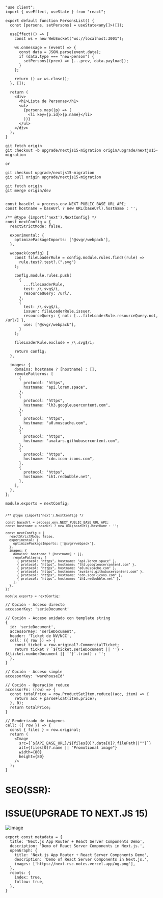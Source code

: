 ```
"use client";
import { useEffect, useState } from "react";

export default function PersonsList() {
  const [persons, setPersons] = useState<any[]>([]);

  useEffect(() => {
    const ws = new WebSocket("ws://localhost:3001");

    ws.onmessage = (event) => {
      const data = JSON.parse(event.data);
      if (data.type === "new-person") {
        setPersons((prev) => [...prev, data.payload]);
      }
    };

    return () => ws.close();
  }, []);

  return (
    <div>
      <h1>Lista de Personas</h1>
      <ul>
        {persons.map((p) => (
          <li key={p.id}>{p.name}</li>
        ))}
      </ul>
    </div>
  );
}
```

```
git fetch origin
git checkout -b upgrade/nextjs15-migration origin/upgrade/nextjs15-migration

or

git checkout upgrade/nextjs15-migration
git pull origin upgrade/nextjs15-migration

git fetch origin
git merge origin/dev
```

<pre><code>
const baseUrl = process.env.NEXT_PUBLIC_BASE_URL_API;
const hostname = baseUrl ? new URL(baseUrl).hostname : '';

/** @type {import('next').NextConfig} */
const nextConfig = {
  reactStrictMode: false,

  experimental: {
    optimizePackageImports: ['@svgr/webpack'],
  },

  webpack(config) {
    const fileLoaderRule = config.module.rules.find((rule) =>
      rule.test?.test?.(".svg")
    );

    config.module.rules.push(
      {
        ...fileLoaderRule,
        test: /\.svg$/i,
        resourceQuery: /url/,
      },
      {
        test: /\.svg$/i,
        issuer: fileLoaderRule.issuer,
        resourceQuery: { not: [...fileLoaderRule.resourceQuery.not, /url/] },
        use: ["@svgr/webpack"],
      }
    );

    fileLoaderRule.exclude = /\.svg$/i;

    return config;
  },

  images: {
    domains: hostname ? [hostname] : [],
    remotePatterns: [
      {
        protocol: "https",
        hostname: "api.lorem.space",
      },
      {
        protocol: "https",
        hostname: "lh3.googleusercontent.com",
      },
      {
        protocol: "https",
        hostname: "a0.muscache.com",
      },
      {
        protocol: "https",
        hostname: "avatars.githubusercontent.com",
      },
      {
        protocol: "https",
        hostname: "cdn.icon-icons.com",
      },
      {
        protocol: "https",
        hostname: "ih1.redbubble.net",
      },
    ],
  },
};

module.exports = nextConfig;
</code></pre>

<pre style="font-size: 12px;"><code>
/** @type {import('next').NextConfig} */

const baseUrl = process.env.NEXT_PUBLIC_BASE_URL_API;
const hostname = baseUrl ? new URL(baseUrl).hostname : '';

const nextConfig = {
  reactStrictMode: false,
  experimental: {
    optimizePackageImports: ['@svgr/webpack'],
  },
  images: {
    domains: hostname ? [hostname] : [],
    remotePatterns: [
      { protocol: "https", hostname: "api.lorem.space" },
      { protocol: "https", hostname: "lh3.googleusercontent.com" },
      { protocol: "https", hostname: "a0.muscache.com" },
      { protocol: "https", hostname: "avatars.githubusercontent.com" },
      { protocol: "https", hostname: "cdn.icon-icons.com" },
      { protocol: "https", hostname: "ih1.redbubble.net" },
    ],
  },
};

module.exports = nextConfig;
</code></pre>

```
// Opción - Acceso directo
accessorKey: 'serieDocument'

// Opción - Acceso anidado con template string
{
  id: 'serieDocument',
  accessorKey: 'serieDocument',
  header: 'Ticket de NV/NCC',
  cell: ({ row }) => {
    const ticket = row.original?.CommercialTicket;
    return ticket ? `${ticket.serieDocument || ''} - ${ticket.numberDocument || ''}`.trim() : '';
  },
}

// Opción - Acceso simple
accessorKey: 'warehouseId'

// Opción - Operación reduce
accessorFn: (row) => {
  const totalPrice = row.ProductSetItem.reduce((acc, item) => {
    return acc + parseFloat(item.price);
  }, 0);
  return totalPrice;
}

// Renderizado de imágenes
cell: ({ row }) => {
  const { files } = row.original;
  return (
    <Image
      src={`${API_BASE_URL}/${files[0]?.data[0]?.filePath||""}`}
      alt={files[0]?.name || "Promotional image"}
      width={80}
      height={80}
    />
  );
}
```

# SEO(SSR): 

# ISSUE(UPGRADE TO NEXT.JS 15)
![image](https://github.com/user-attachments/assets/a726fed8-e19c-42b9-a17c-85d0f9d9a090)

```
export const metadata = {
  title: 'Next.js App Router + React Server Components Demo',
  description: 'Demo of React Server Components in Next.js.',
  openGraph: {
    title: 'Next.js App Router + React Server Components Demo',
    description: 'Demo of React Server Components in Next.js.',
    images: ['https://next-rsc-notes.vercel.app/og.png'],
  },
  robots: {
    index: true,
    follow: true,
  },
}
```
